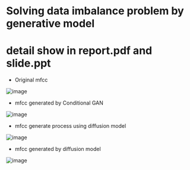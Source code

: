 # Solving data imbalance problem by generative model
# detail show in report.pdf and slide.ppt

* Original mfcc

![image](https://github.com/hsu1123/image_file/blob/main/mfcc1.PNG)

* mfcc generated by Conditional GAN

![image](https://github.com/hsu1123/image_file/blob/main/cgan%20mfcc.PNG)

* mfcc generate process using diffusion model

![image](https://github.com/hsu1123/image_file/blob/main/diff%20process.PNG)

* mfcc generated by diffusion model

![image](https://github.com/hsu1123/image_file/blob/main/diff%20mfcc.PNG)
